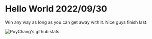 # Hello World 2022/09/30

Win any way as long as you can get away with it. Nice guys finish last.

![PoyChang's github stats](https://github-readme-stats.vercel.app/api?username=poychang&show_icons=true&theme=dracula)
